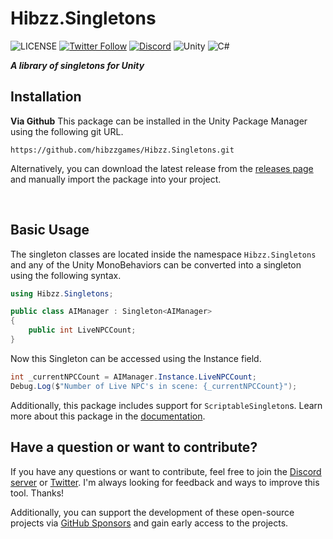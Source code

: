 # Hibzz.Singletons
![LICENSE](https://img.shields.io/badge/LICENSE-CC--BY--4.0-ee5b32?style=for-the-badge) [![Twitter Follow](https://img.shields.io/badge/follow-%40hibzzgames-1DA1f2?logo=twitter&style=for-the-badge)](https://twitter.com/hibzzgames) [![Discord](https://img.shields.io/discord/695898694083412048?color=788bd9&label=DIscord&style=for-the-badge)](https://discord.gg/YXdJ8cZngB) ![Unity](https://img.shields.io/badge/unity-%23000000.svg?style=for-the-badge&logo=unity&logoColor=white) ![C#](https://img.shields.io/badge/c%23-%23239120.svg?style=for-the-badge&logo=c-sharp&logoColor=white)

***A library of singletons for Unity***

## Installation
**Via Github**
This package can be installed in the Unity Package Manager using the following git URL.
```
https://github.com/hibzzgames/Hibzz.Singletons.git
```

Alternatively, you can download the latest release from the [releases page](https://github.com/hibzzgames/Hibzz.Singletons/releases) and manually import the package into your project.

<br>

## Basic Usage
The singleton classes are located inside the namespace `Hibzz.Singletons` and any of the Unity MonoBehaviors can be converted into a singleton using the following syntax.

```csharp
using Hibzz.Singletons;

public class AIManager : Singleton<AIManager>
{
    public int LiveNPCCount;
}
```

Now this Singleton can be accessed using the Instance field.

```csharp
int _currentNPCCount = AIManager.Instance.LiveNPCCount;
Debug.Log($"Number of Live NPC's in scene: {_currentNPCCount}");
```

Additionally, this package includes support for `ScriptableSingleton`s. Learn more about this package in the [documentation](https://docs.hibzz.games/singletons/getting-started/).

## Have a question or want to contribute?
If you have any questions or want to contribute, feel free to join the [Discord server](https://discord.gg/YXdJ8cZngB) or [Twitter](https://twitter.com/hibzzgames). I'm always looking for feedback and ways to improve this tool. Thanks!

Additionally, you can support the development of these open-source projects via [GitHub Sponsors](https://github.com/sponsors/sliptrixx) and gain early access to the projects.

